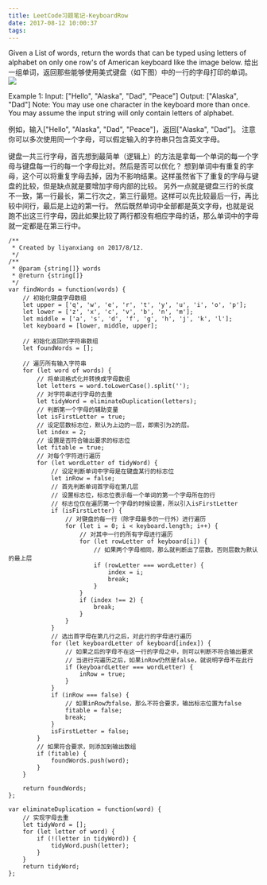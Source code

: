 ```yaml
---
title: LeetCode习题笔记-KeyboardRow
date: 2017-08-12 10:00:37
tags:
---
```



Given a List of words, return the words that can be typed using letters of alphabet on only one row's of American keyboard like the image below.
给出一组单词，返回那些能够使用美式键盘（如下图）中的一行的字母打印的单词。
![](https://leetcode.com/static/images/problemset/keyboard.png)

Example 1:
Input: ["Hello", "Alaska", "Dad", "Peace"]
Output: ["Alaska", "Dad"]
Note:
You may use one character in the keyboard more than once.
You may assume the input string will only contain letters of alphabet.

例如，输入["Hello", "Alaska", "Dad", "Peace"]，返回["Alaska", "Dad"]。
注意你可以多次使用同一个字母，可以假定输入的字符串只包含英文字母。
	
键盘一共三行字母，首先想到最简单（逻辑上）的方法是拿每一个单词的每一个字母与键盘每一行的每一个字母比对。然后是否可以优化？
想到单词中有重复的字母，这个可以将重复字母去掉，因为不影响结果。这样虽然省下了重复的字母与键盘的比较，但是缺点就是要增加字母内部的比较。
另外一点就是键盘三行的长度不一致，第一行最长，第二行次之，第三行最短。这样可以先比较最后一行，再比较中间行，最后是上边的第一行。
然后既然单词中全部都是英文字母，也就是说跑不出这三行字母，因此如果比较了两行都没有相应字母的话，那么单词中的字母就一定都是在第三行中。


	/**
	 * Created by liyanxiang on 2017/8/12.
	 */
	/**
	 * @param {string[]} words
	 * @return {string[]}
	 */
	var findWords = function(words) {
	    // 初始化键盘字母数组
	    let upper = ['q', 'w', 'e', 'r', 't', 'y', 'u', 'i', 'o', 'p'];
	    let lower = ['z', 'x', 'c', 'v', 'b', 'n', 'm'];
	    let middle = ['a', 's', 'd', 'f', 'g', 'h', 'j', 'k', 'l'];
	    let keyboard = [lower, middle, upper];
	
	    // 初始化返回的字符串数组
	    let foundWords = [];
	
	    // 遍历所有输入字符串
	    for (let word of words) {
	        // 将单词格式化并转换成字母数组
	        let letters = word.toLowerCase().split('');
	        // 对字符串进行字母的去重
	        let tidyWord = eliminateDuplication(letters);
	        // 判断第一个字母的辅助变量
	        let isFirstLetter = true;
	        // 设定层数标志位，默认为上边的一层，即索引为2的层。
	        let index = 2;
	        // 设置是否符合输出要求的标志位
	        let fitable = true;
	        // 对每个字符进行遍历
	        for (let wordLetter of tidyWord) {
	            // 设定判断单词中字母是在键盘某行的标志位
	            let inRow = false;
	            // 首先判断单词首字母在第几层
	            // 设置标志位，标志位表示每一个单词的第一个字母所在的行
	            // 标志位仅在遍历第一个字母的时候设置，所以引入isFirstLetter
	            if (isFirstLetter) {
	                // 对键盘的每一行（除字母最多的一行外）进行遍历
	                for (let i = 0; i < keyboard.length; i++) {
	                    // 对其中一行的所有字母进行遍历
	                    for (let rowLetter of keyboard[i]) {
	                        // 如果两个字母相同，那么就判断出了层数，否则层数为默认的最上层
	                        if (rowLetter === wordLetter) {
	                            index = i;
	                            break;
	                        }
	                    }
	                    if (index !== 2) {
	                        break;
	                    }
	                }
	            }
	            // 选出首字母在第几行之后，对此行的字母进行遍历
	            for (let keyboardLetter of keyboard[index]) {
	                // 如果之后的字母不在这一行的字母之中，则可以判断不符合输出要求
	                // 当进行完遍历之后，如果inRow仍然是false，就说明字母不在此行
	                if (keyboardLetter === wordLetter) {
	                    inRow = true;
	                }
	            }
	            if (inRow === false) {
	                // 如果inRow为false，那么不符合要求，输出标志位置为false
	                fitable = false;
	                break;
	            }
	            isFirstLetter = false;
	        }
	        // 如果符合要求，则添加到输出数组
	        if (fitable) {
	            foundWords.push(word);
	        }
	    }
	
	    return foundWords;
	};
	
	var eliminateDuplication = function(word) {
	    // 实现字母去重
	    let tidyWord = [];
	    for (let letter of word) {
	        if (!(letter in tidyWord)) {
	            tidyWord.push(letter);
	        }
	    }
	    return tidyWord;
	};